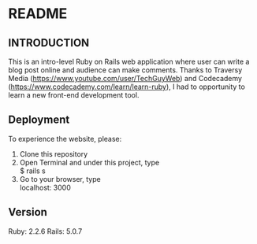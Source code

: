 # README

<h2>INTRODUCTION</h2>

This is an intro-level Ruby on Rails web application where user can write a blog post online and audience can make comments. Thanks to  Traversy Media (https://www.youtube.com/user/TechGuyWeb) and Codecademy (https://www.codecademy.com/learn/learn-ruby), I had to opportunity to learn a new front-end development tool. 

<h2>Deployment</h2>

To experience the website, please:
1. Clone this repository
2. Open Terminal and under this project, type <br>
   $ rails s
3. Go to your browser, type <br>
   localhost: 3000
   
<h2>Version</h2>
Ruby: 2.2.6
Rails: 5.0.7
